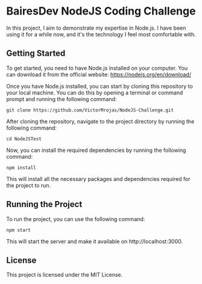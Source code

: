 # BairesDev NodeJS Coding Challenge
In this project, I aim to demonstrate my expertise in Node.js. I have been using it for a while now, and it's the technology I feel most comfortable with.

## Getting Started
To get started, you need to have Node.js installed on your computer. You can download it from the official website: https://nodejs.org/en/download/

Once you have Node.js installed, you can start by cloning this repository to your local machine. You can do this by opening a terminal or command prompt and running the following command:
```
git clone https://github.com/VictorMrojas/NodeJS-Challenge.git
```
After cloning the repository, navigate to the project directory by running the following command:
```
cd NodeJSTest
```
Now, you can install the required dependencies by running the following command:
```
npm install
```
This will install all the necessary packages and dependencies required for the project to run.

## Running the Project
To run the project, you can use the following command:
```
npm start
```
This will start the server and make it available on http://localhost:3000.

## License
This project is licensed under the MIT License.